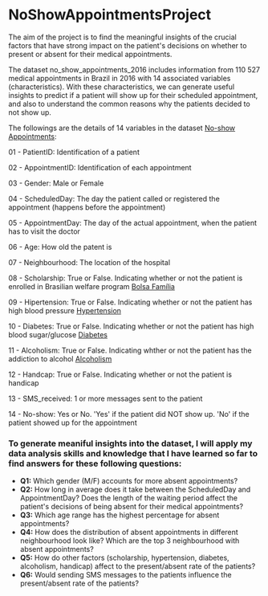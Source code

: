# NoShowAppointmentsProject
The aim of the project is to find the meaningful insights of the crucial factors that have strong impact on the patient's decisions on whether to present or absent for their medical appointments.

The dataset no_show_appointments_2016 includes information from 110 527 medical appointments in Brazil in 2016 with 14 associated variables (characteristics). With these characteristics, we can generate useful insights to predict if a patient will show up for their scheduled appointment, and also to understand the common reasons why the patients decided to not show up.

The followings are the details of 14 variables in the dataset [No-show Appointments](https://www.kaggle.com/joniarroba/noshowappointments):

01 - PatientID: Identification of a patient

02 - AppointmentID: Identification of each appointment

03 - Gender: Male or Female

04 - ScheduledDay: The day the patient called or registered the appointment (happens before the appointment)

05 - AppointmentDay: The day of the actual appointment, when the patient has to visit the doctor

06 - Age: How old the patent is

07 - Neighbourhood: The location of the hospital

08 - Scholarship: True or False. Indicating whether or not the patient is enrolled in Brasilian welfare program [Bolsa Família](https://en.wikipedia.org/wiki/Bolsa_Fam%C3%ADlia)

09 - Hipertension: True or False. Indicating whether or not the patient has high blood pressure [Hypertension](https://www.cdc.gov/bloodpressure/about.htm#:~:text=High%20blood%20pressure%2C%20also%20called,blood%20pressure%20(or%20hypertension))

10 - Diabetes: True or False. Indicating whether or not the patient has high blood sugar/glucose [Diabetes](https://www.niddk.nih.gov/health-information/diabetes/overview/what-is-diabetes#:~:text=Diabetes%20is%20a%20disease%20that,to%20be%20used%20for%20energy.)

11 - Alcoholism: True or False. Indicating whther or not the patient has the addiction to alcohol [Alcoholism](https://en.wikipedia.org/wiki/Alcoholism)

12 - Handcap: True or False. Indicating whether or not the patient is handicap

13 - SMS_received: 1 or more messages sent to the patient

14 - No-show: Yes or No. 'Yes' if the patient did NOT show up. 'No' if the patient showed up for the appointment


### To generate meaniful insights into the dataset, I will apply my data analysis skills and knowledge that I have learned so far to find answers for these following questions:
- **Q1:** Which gender (M/F) accounts for more absent appointments?
- **Q2:** How long in average does it take between the ScheduledDay and AppointmentDay? Does the length of the waiting period affect the patient's decisions of being absent for their medical appointments?
- **Q3:** Which age range has the highest percentage for absent appointments?
- **Q4:** How does the distribution of absent appointments in different neighbourhood look like? Which are the top 3 neighbourhood with absent appointments?
- **Q5:** How do other factors (scholarship, hypertension, diabetes, alcoholism, handicap) affect to the present/absent rate of the patients?
- **Q6:** Would sending SMS messages to the patients influence the present/absent rate of the patients?
